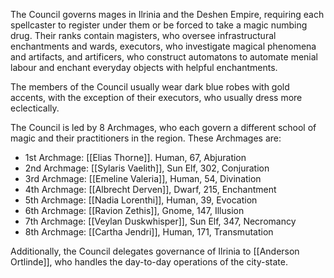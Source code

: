 The Council governs mages in Ilrinia and the Deshen Empire, requiring each spellcaster to register under them or be forced to take a magic numbing drug. Their ranks contain magisters, who oversee infrastructural enchantments and wards, executors, who investigate magical phenomena and artifacts, and artificers, who construct automatons to automate menial labour and enchant everyday objects with helpful enchantments.

The members of the Council usually wear dark blue robes with gold accents, with the exception of their executors, who usually dress more eclectically.

The Council is led by 8 Archmages, who each govern a different school of magic and their practitioners in the region. These Archmages are:
- 1st Archmage: [[Elias Thorne]]. Human, 67, Abjuration
- 2nd Archmage: [[Sylaris Vaelith]], Sun Elf, 302, Conjuration
- 3rd Archmage: [[Emeline Valeria]], Human, 54, Divination
- 4th Archmage: [[Albrecht Derven]], Dwarf, 215, Enchantment
- 5th Archmage: [[Nadia Lorenthi]], Human, 39, Evocation
- 6th Archmage: [[Ravion Zethis]], Gnome, 147, Illusion
- 7th Archmage: [[Veylan Duskwhisper]], Sun Elf, 347, Necromancy
- 8th Archmage: [[Cartha Jendri]], Human, 171, Transmutation

Additionally, the Council delegates governance of Ilrinia to [[Anderson Ortlinde]], who handles the day-to-day operations of the city-state.